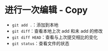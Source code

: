 # 进行一次编辑 - Copy
- `git add .`：添加到本地
- `git diff`：查看本地上次 add 和未 add 的修改
- `git diff HEAD`：查看与上次提交相比的变化
- `git status`：查看文件的状态